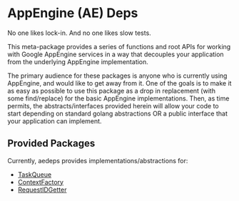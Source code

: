 # AppEngine (AE) Deps

No one likes lock-in. And no one likes slow tests.

This meta-package provides a series of functions and root APIs for working
with Google AppEngine services in a way that decouples your application from
the underlying AppEngine implementation.

The primary audience for these packages is anyone who is currently using
AppEngine, and would like to get away from it. One of the goals is to make it as
easy as possible to use this package as a drop in replacement (with some
find/replace) for the basic AppEngine implementations. Then, as time permits,
the abstracts/interfaces provided herein will allow your code to start depending
on standard golang abstractions OR a public interface that your application can
implement.

## Provided Packages

Currently, aedeps provides implementations/abstractions for:

* [TaskQueue](https://godoc.org/google.golang.org/appengine/taskqueue)
* [ContextFactory](https://cloud.google.com/appengine/docs/standard/go/reference#NewContext)
* [RequestIDGetter](https://cloud.google.com/appengine/docs/standard/go/reference#RequestID)
